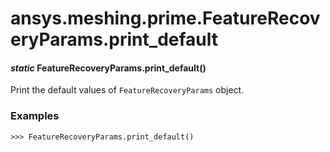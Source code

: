 # ansys.meshing.prime.FeatureRecoveryParams.print_default

<a id="ansys.meshing.prime.FeatureRecoveryParams.print_default"></a>

#### *static* FeatureRecoveryParams.print_default()

Print the default values of `FeatureRecoveryParams` object.

### Examples

```pycon
>>> FeatureRecoveryParams.print_default()
```

<!-- !! processed by numpydoc !! -->
